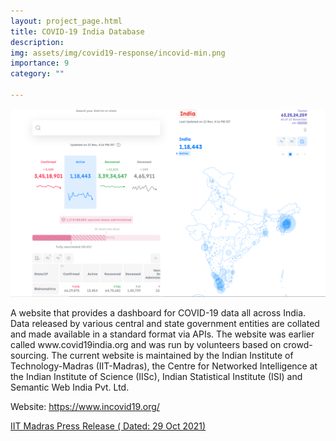 ```yaml
---
layout: project_page.html
title: COVID-19 India Database
description: 
img: assets/img/covid19-response/incovid-min.png
importance: 9
category: ""

---
```




<div class="mt-4">
  <img src="/assets/img/covid19-response/incovid-min.png" class="img-fluid" alt="">
  <br>
  <p>
    A website that provides a dashboard for COVID-19 data all across India. Data released by various central and state government entities are collated and made available in a standard format via APIs. 
    The website was earlier called www.covid19india.org and was run by volunteers based on crowd-sourcing. The current website is maintained by the Indian Institute of Technology-Madras (IIT-Madras), the Centre for Networked Intelligence at the Indian Institute of Science (IISc), Indian Statistical Institute (ISI) and Semantic Web India Pvt. Ltd.
  </p>
  <p>
    Website: 
    <a href="https://www.incovid19.org/">https://www.incovid19.org/</a>
  </p>
  <p>
    <a href="https://www.incovid19.org/">IIT Madras Press Release ( Dated: 29 Oct 2021)</a>
  </p>
</div>
